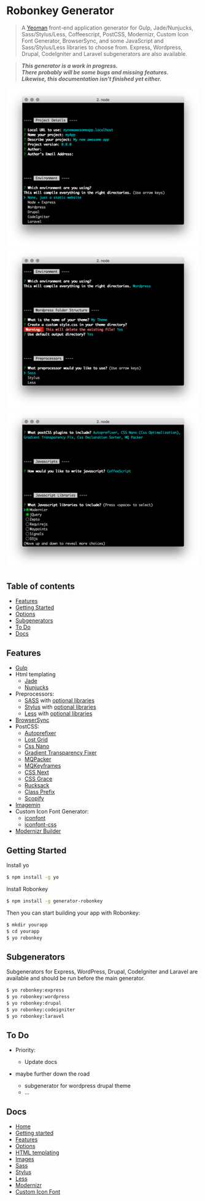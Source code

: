 # Robonkey Generator

> A [Yeoman](http://yeoman.io) front-end application generator for Gulp, Jade/Nunjucks, Sass/Stylus/Less, Coffeescript, PostCSS, Modernizr, Custom Icon Font Generator, BrowserSync, and some JavaScript and Sass/Stylus/Less libraries to choose from. Express, Wordpress, Drupal, CodeIgniter and Laravel subgenerators are also available.

> _**This generator is a work in progress.<br>
> There probably will be some bugs and missing features.<br>
> Likewise, this documentation isn't finished yet either.**_

![image](docs/robonkeyscreenshot-01.png)
![image](docs/robonkeyscreenshot-02.png)
![image](docs/robonkeyscreenshot-03.png)

## Table of contents

- [Features](#features)
- [Getting Started](#getting-started)
- [Options](#options)
- [Subgenerators](#subgenerators)
- [To Do](#to-do)
- [Docs](#docs)

## Features

- [Gulp](http://gulpjs.com/)
- Html templating
	- [Jade](http://jade-lang.com/)
	- [Nunjucks](http://jade-lang.com/)
- Preprocessors:
	- [SASS](http://sass-lang.com/) with [optional libraries](/docs/features.md#sass-libraries)
	- [Stylus](http://stylus-lang.com/) with [optional libraries](/docs/features.md#stylus-libraries)
	- [Less](http://lesscss.org/) with [optional libraries](/docs/features.md#less-libraries)
- [BrowserSync](https://www.browsersync.io/)
- PostCSS:
	- [Autoprefixer](https://github.com/postcss/autoprefixer)
	- [Lost Grid](https://github.com/peterramsing/lost)
	- [Css Nano](https://github.com/ben-eb/cssnano)
	- [Gradient Transparency Fixer](https://github.com/gilmoreorless/postcss-gradient-transparency-fix)
	- [MQPacker](https://github.com/hail2u/node-css-mqpacker)
	- [MQKeyframes](https://github.com/TCotton/postcss-mq-keyframes)
	- [CSS Next](http://cssnext.io/)
	- [CSS Grace](https://github.com/cssdream/cssgrace)
	- [Rucksack](https://simplaio.github.io/rucksack/)
	- [Class Prefix](https://github.com/thompsongl/postcss-class-prefix)
	- [Scopify](https://github.com/pazams/postcss-scopify)
- [Imagemin](https://github.com/sindresorhus/gulp-imagemin)
- Custom Icon Font Generator:
	- [iconfont](https://github.com/nfroidure/gulp-iconfont)
	- [iconfont-css](https://github.com/backflip/gulp-iconfont-css)
- [Modernizr Builder](https://github.com/doctyper/gulp-modernizr)




## Getting Started

Install yo

```sh
$ npm install -g yo
```

Install Robonkey

```sh
$ npm install -g generator-robonkey
```

Then you can start building your app with Robonkey:

```sh
$ mkdir yourapp
$ cd yourapp
$ yo robonkey
```

## Subgenerators

Subgenerators for Express, WordPress, Drupal, CodeIgniter and Laravel are available and should be run before the main generator.

```sh
$ yo robonkey:express
$ yo robonkey:wordpress
$ yo robonkey:drupal
$ yo robonkey:codeigniter
$ yo robonkey:laravel
```

## To Do

- Priority:
	- Update docs

- maybe further down the road
	- subgenerator for wordpress drupal theme
	- …


## Docs

- [Home](/README.md)
- [Getting started](/docs/getting-started.md)
- [Features](/docs/features.md)
- [Options](/docs/options.md)
- [HTML templating](/docs/html.md)
- [Images](/docs/images.md)
- [Sass](/docs/sass.md)
- [Stylus](/stylus/stylus.md)
- [Less](/docs/less.md)
- [Modernizr](/docs/modernizr.md)
- [Custom Icon Font](/docs/custom-icon-font.md)
